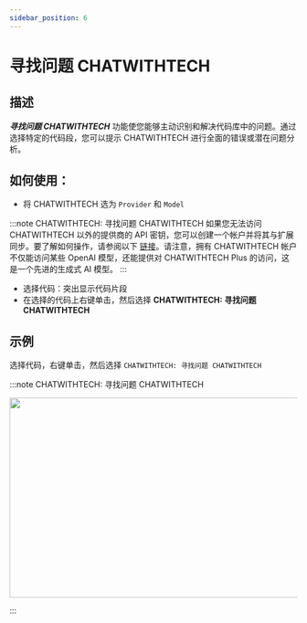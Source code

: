 ```yaml
---
sidebar_position: 6
---
```


# 寻找问题 CHATWITHTECH

## 描述

***寻找问题 CHATWITHTECH*** 功能使您能够主动识别和解决代码库中的问题。通过选择特定的代码段，您可以提示 CHATWITHTECH 进行全面的错误或潜在问题分析。

## 如何使用：
- 将 CHATWITHTECH 选为 `Provider` 和 `Model`
  
:::note CHATWITHTECH: 寻找问题 CHATWITHTECH
如果您无法访问 CHATWITHTECH 以外的提供商的 API 密钥，您可以创建一个帐户并将其与扩展同步。要了解如何操作，请参阅以下 [链接](https://intercom.help/CHATWITHTECH/zh/articles/8699317-connect-with-CHATWITHTECH-new-extension)。请注意，拥有 CHATWITHTECH 帐户不仅能访问某些 OpenAI 模型，还能提供对 CHATWITHTECH Plus 的访问，这是一个先进的生成式 AI 模型。
:::
- 选择代码：突出显示代码片段
- 在选择的代码上右键单击，然后选择 **CHATWITHTECH: 寻找问题 CHATWITHTECH**

## 示例
选择代码，右键单击，然后选择 `CHATWITHTECH: 寻找问题 CHATWITHTECH`

:::note CHATWITHTECH: 寻找问题 CHATWITHTECH
<p align="center">
  <img width="650" height="350" src="https://github.com/davila7/code-gpt-docs/assets/37567214/7a7b9fc1-e194-4f44-a4a9-d7d059418d2a" />
</p>
:::





